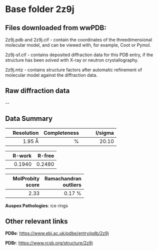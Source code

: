 # Base folder 2z9j

## Files downloaded from wwPDB:

2z9j.pdb and 2z9j.cif - contain the coordinates of the threedimensional molecular model, and can be viewed with, for example, Coot or Pymol.

2z9j-sf.cif - contains deposited diffraction data for this PDB entry, if the structure has been solved with X-ray or neutron crystallography.

2z9j.mtz - contains structure factors after automatic refinement of molecular model against the diffraction data.

## Raw diffraction data

--<br> 

## Data Summary
|   | Resolution | Completeness| I/sigma |
|---|-------------:|----------------:|--------------:|
|   |1.95 Å|      %|<img width=50/>20.10|

|   | **R-work**| **R-free**   
|---|-------------:|----------------:|           
||  0.1940|  0.2480|

|   |**MolProbity<br>score**| **Ramachandran<br>outliers** 
|---|-------------:|----------------:|
||  2.33|  0.17 %|

**Auspex Pathologies**: ice rings

 

## Other relevant links 
**PDBe**:  https://www.ebi.ac.uk/pdbe/entry/pdb/2z9j
 
**PDBr**: https://www.rcsb.org/structure/2z9j 

